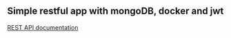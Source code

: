 Simple restful app with mongoDB, docker and jwt
-----------------------------------------------------
[REST API documentation](http://localhost:8080/swagger-ui/index.html#)  

